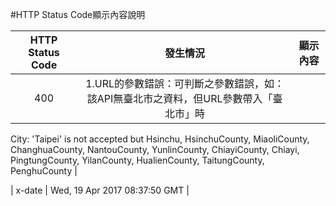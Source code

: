 #HTTP Status Code顯示內容說明

| HTTP Status Code | 發生情況 | 顯示內容 |
| :---: | :---: | :---: |
| 400 | 1.URL的參數錯誤：可判斷之參數錯誤，如：該API無臺北市之資料，但URL參數帶入「臺北市」時 |<Error>
<Message>
City: 'Taipei' is not accepted but Hsinchu, HsinchuCounty, MiaoliCounty, ChanghuaCounty, NantouCounty, YunlinCounty, ChiayiCounty, Chiayi, PingtungCounty, YilanCounty, HualienCounty, TaitungCounty, PenghuCounty
</Message>
</Error>|

| x-date | Wed, 19 Apr 2017 08:37:50 GMT |
